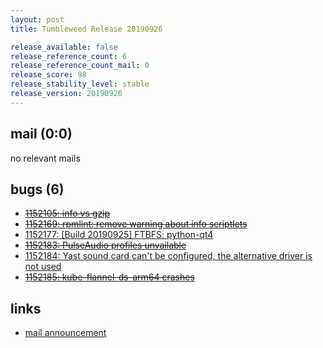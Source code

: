 ```yaml
---
layout: post
title: Tumbleweed Release 20190926

release_available: false
release_reference_count: 6
release_reference_count_mail: 0
release_score: 98
release_stability_level: stable
release_version: 20190926
---
```


## mail (0:0)

no relevant mails

## bugs (6)

<!--more-->

- ~~[1152105: info vs gzip](https://bugzilla.opensuse.org/show_bug.cgi?id=1152105)~~
- ~~[1152169: rpmlint: remove warning about info scriptlets](https://bugzilla.opensuse.org/show_bug.cgi?id=1152169)~~
- [1152177: \[Build 20190925\] FTBFS: python-qt4](https://bugzilla.opensuse.org/show_bug.cgi?id=1152177)
- ~~[1152183: PulseAudio profiles unvailable](https://bugzilla.opensuse.org/show_bug.cgi?id=1152183)~~
- [1152184: Yast sound card can't be configured, the alternative driver is not used](https://bugzilla.opensuse.org/show_bug.cgi?id=1152184)
- ~~[1152185: kube-flannel-ds-arm64 crashes](https://bugzilla.opensuse.org/show_bug.cgi?id=1152185)~~



## links

- [mail announcement](https://lists.opensuse.org/opensuse-factory/2019-09/msg00268.html)

